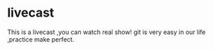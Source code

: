 # livecast
This is a livecast ,you can watch real show!
git is very easy in our life ,practice make perfect.
